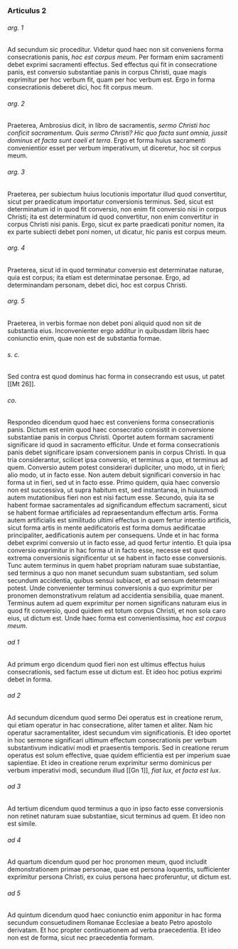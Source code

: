 ### Articulus 2

###### arg. 1
Ad secundum sic proceditur. Videtur quod haec non sit conveniens forma consecrationis panis, *hoc est corpus meum*. Per formam enim sacramenti debet exprimi sacramenti effectus. Sed effectus qui fit in consecratione panis, est conversio substantiae panis in corpus Christi, quae magis exprimitur per hoc verbum fit, quam per hoc verbum est. Ergo in forma consecrationis deberet dici, hoc fit corpus meum.

###### arg. 2
Praeterea, Ambrosius dicit, in libro de sacramentis, *sermo Christi hoc conficit sacramentum. Quis sermo Christi? Hic quo facta sunt omnia, jussit dominus et facta sunt caeli et terra*. Ergo et forma huius sacramenti convenientior esset per verbum imperativum, ut diceretur, hoc sit corpus meum.

###### arg. 3
Praeterea, per subiectum huius locutionis importatur illud quod convertitur, sicut per praedicatum importatur conversionis terminus. Sed, sicut est determinatum id in quod fit conversio, non enim fit conversio nisi in corpus Christi; ita est determinatum id quod convertitur, non enim convertitur in corpus Christi nisi panis. Ergo, sicut ex parte praedicati ponitur nomen, ita ex parte subiecti debet poni nomen, ut dicatur, hic panis est corpus meum.

###### arg. 4
Praeterea, sicut id in quod terminatur conversio est determinatae naturae, quia est corpus; ita etiam est determinatae personae. Ergo, ad determinandam personam, debet dici, hoc est corpus Christi.

###### arg. 5
Praeterea, in verbis formae non debet poni aliquid quod non sit de substantia eius. Inconvenienter ergo additur in quibusdam libris haec coniunctio enim, quae non est de substantia formae.

###### s. c.
Sed contra est quod dominus hac forma in consecrando est usus, ut patet [[Mt 26]].

###### co.
Respondeo dicendum quod haec est conveniens forma consecrationis panis. Dictum est enim quod haec consecratio consistit in conversione substantiae panis in corpus Christi. Oportet autem formam sacramenti significare id quod in sacramento efficitur. Unde et forma consecrationis panis debet significare ipsam conversionem panis in corpus Christi. In qua tria considerantur, scilicet ipsa conversio, et terminus a quo, et terminus ad quem. Conversio autem potest considerari dupliciter, uno modo, ut in fieri; alio modo, ut in facto esse. Non autem debuit significari conversio in hac forma ut in fieri, sed ut in facto esse. Primo quidem, quia haec conversio non est successiva, ut supra habitum est, sed instantanea, in huiusmodi autem mutationibus fieri non est nisi factum esse. Secundo, quia ita se habent formae sacramentales ad significandum effectum sacramenti, sicut se habent formae artificiales ad repraesentandum effectum artis. Forma autem artificialis est similitudo ultimi effectus in quem fertur intentio artificis, sicut forma artis in mente aedificatoris est forma domus aedificatae principaliter, aedificationis autem per consequens. Unde et in hac forma debet exprimi conversio ut in facto esse, ad quod fertur intentio. Et quia ipsa conversio exprimitur in hac forma ut in facto esse, necesse est quod extrema conversionis significentur ut se habent in facto esse conversionis. Tunc autem terminus in quem habet propriam naturam suae substantiae, sed terminus a quo non manet secundum suam substantiam, sed solum secundum accidentia, quibus sensui subiacet, et ad sensum determinari potest. Unde convenienter terminus conversionis a quo exprimitur per pronomen demonstrativum relatum ad accidentia sensibilia, quae manent. Terminus autem ad quem exprimitur per nomen significans naturam eius in quod fit conversio, quod quidem est totum corpus Christi, et non sola caro eius, ut dictum est. Unde haec forma est convenientissima, *hoc est corpus meum*.

###### ad 1
Ad primum ergo dicendum quod fieri non est ultimus effectus huius consecrationis, sed factum esse ut dictum est. Et ideo hoc potius exprimi debet in forma.

###### ad 2
Ad secundum dicendum quod sermo Dei operatus est in creatione rerum, qui etiam operatur in hac consecratione, aliter tamen et aliter. Nam hic operatur sacramentaliter, idest secundum vim significationis. Et ideo oportet in hoc sermone significari ultimum effectum consecrationis per verbum substantivum indicativi modi et praesentis temporis. Sed in creatione rerum operatus est solum effective, quae quidem efficientia est per imperium suae sapientiae. Et ideo in creatione rerum exprimitur sermo dominicus per verbum imperativi modi, secundum illud [[Gn 1]], *fiat lux, et facta est lux*.

###### ad 3
Ad tertium dicendum quod terminus a quo in ipso facto esse conversionis non retinet naturam suae substantiae, sicut terminus ad quem. Et ideo non est simile.

###### ad 4
Ad quartum dicendum quod per hoc pronomen meum, quod includit demonstrationem primae personae, quae est persona loquentis, sufficienter exprimitur persona Christi, ex cuius persona haec proferuntur, ut dictum est.

###### ad 5
Ad quintum dicendum quod haec coniunctio enim apponitur in hac forma secundum consuetudinem Romanae Ecclesiae a beato Petro apostolo derivatam. Et hoc propter continuationem ad verba praecedentia. Et ideo non est de forma, sicut nec praecedentia formam.

